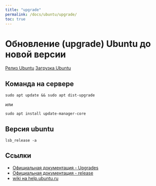 ```yaml
---
title: "upgrade"
permalink: /docs/ubuntu/upgrade/
toc: true
---
```


# Обновление (upgrade) Ubuntu до новой версии

[Релиз Ubuntu](https://wiki.ubuntu.com/BionicBeaver/ReleaseNotes?)
[Загрузка Ubuntu](https://ubuntu.com/download/server)

## Команда на сервере
```
sudo apt update && sudo apt dist-upgrade
```
или
```
sudo apt install update-manager-core
```

## Версия ubuntu
```
lsb_release -a
```

## Ссылки
- [Официальная документация - Upgrades](https://help.ubuntu.com/community/Upgrades)
- [Официальная документация - release](https://help.ubuntu.com/community/CheckingYourUbuntuVersion)
- [wiki на help.ubuntu.ru](https://help.ubuntu.ru/wiki/%D1%80%D1%83%D0%BA%D0%BE%D0%B2%D0%BE%D0%B4%D1%81%D1%82%D0%B2%D0%BE_%D0%BF%D0%BE_ubuntu_server/%D1%83%D1%81%D1%82%D0%B0%D0%BD%D0%BE%D0%B2%D0%BA%D0%B0/%D0%BE%D0%B1%D0%BD%D0%BE%D0%B2%D0%BB%D0%B5%D0%BD%D0%B8%D0%B5)

